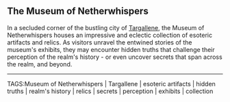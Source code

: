 ## The Museum of Netherwhispers

In a secluded corner of the bustling city of [Targallene](../Places/Targallene.md), the Museum of Netherwhispers houses an impressive and eclectic collection of esoteric artifacts and relics. As visitors unravel the entwined stories of the museum's exhibits, they may encounter hidden truths that challenge their perception of the realm's history - or even uncover secrets that span across the realm, and beyond.

---

TAGS:Museum of Netherwhispers | Targallene | esoteric artifacts | hidden truths | realm's history | relics | secrets | perception | exhibits | collection

